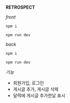 **RETROSPECT**



*front*

```
npm i

npm run dev
```

*back*

```
npm i

npm run dev
```

*기능*

- 회원가입, 로그인
- 게시글 추가, 게시글 삭제
- 달력에 게시글 추가한날 표시